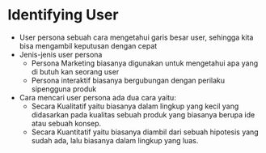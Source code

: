 # Identifying User

- User persona sebuah cara mengetahui garis besar user, sehingga kita bisa mengambil keputusan dengan cepat
- Jenis-jenis user persona
  - Persona Marketing biasanya digunakan untuk mengetahui apa yang di butuh kan seorang user
  - Persona interaktif biasanya bergubungan dengan perilaku sipengguna produk
- Cara mencari user persona ada dua cara yaitu:
  - Secara Kualitatif yaitu biasanya dalam lingkup yang kecil yang didasarkan pada kualitas sebuah produk yang biasanya berupa ide atau sebuah konsep.
  - Secara Kuantitatif yaitu biasanya diambil dari sebuah hipotesis yang sudah ada, lalu biasanya dalam lingkup yang luas.
